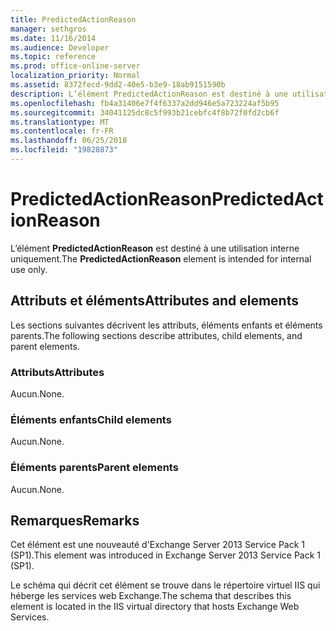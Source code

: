 ```yaml
---
title: PredictedActionReason
manager: sethgros
ms.date: 11/16/2014
ms.audience: Developer
ms.topic: reference
ms.prod: office-online-server
localization_priority: Normal
ms.assetid: 8372fecd-9dd2-40e5-b3e9-18ab9151590b
description: L’élément PredictedActionReason est destiné à une utilisation interne uniquement.
ms.openlocfilehash: fb4a31406e7f4f6337a2dd946e5a723224af5b95
ms.sourcegitcommit: 34041125dc8c5f993b21cebfc4f8b72f0fd2cb6f
ms.translationtype: MT
ms.contentlocale: fr-FR
ms.lasthandoff: 06/25/2018
ms.locfileid: "19828873"
---
```

# <a name="predictedactionreason"></a><span data-ttu-id="0bb5a-103">PredictedActionReason</span><span class="sxs-lookup"><span data-stu-id="0bb5a-103">PredictedActionReason</span></span>

<span data-ttu-id="0bb5a-104">L’élément **PredictedActionReason** est destiné à une utilisation interne uniquement.</span><span class="sxs-lookup"><span data-stu-id="0bb5a-104">The **PredictedActionReason** element is intended for internal use only.</span></span> 

## <a name="attributes-and-elements"></a><span data-ttu-id="0bb5a-105">Attributs et éléments</span><span class="sxs-lookup"><span data-stu-id="0bb5a-105">Attributes and elements</span></span>

<span data-ttu-id="0bb5a-106">Les sections suivantes décrivent les attributs, éléments enfants et éléments parents.</span><span class="sxs-lookup"><span data-stu-id="0bb5a-106">The following sections describe attributes, child elements, and parent elements.</span></span>
  
### <a name="attributes"></a><span data-ttu-id="0bb5a-107">Attributs</span><span class="sxs-lookup"><span data-stu-id="0bb5a-107">Attributes</span></span>

<span data-ttu-id="0bb5a-108">Aucun.</span><span class="sxs-lookup"><span data-stu-id="0bb5a-108">None.</span></span>
  
### <a name="child-elements"></a><span data-ttu-id="0bb5a-109">Éléments enfants</span><span class="sxs-lookup"><span data-stu-id="0bb5a-109">Child elements</span></span>

<span data-ttu-id="0bb5a-110">Aucun.</span><span class="sxs-lookup"><span data-stu-id="0bb5a-110">None.</span></span>
  
### <a name="parent-elements"></a><span data-ttu-id="0bb5a-111">Éléments parents</span><span class="sxs-lookup"><span data-stu-id="0bb5a-111">Parent elements</span></span>

<span data-ttu-id="0bb5a-112">Aucun.</span><span class="sxs-lookup"><span data-stu-id="0bb5a-112">None.</span></span>
  
## <a name="remarks"></a><span data-ttu-id="0bb5a-113">Remarques</span><span class="sxs-lookup"><span data-stu-id="0bb5a-113">Remarks</span></span>

<span data-ttu-id="0bb5a-114">Cet élément est une nouveauté d'Exchange Server 2013 Service Pack 1 (SP1).</span><span class="sxs-lookup"><span data-stu-id="0bb5a-114">This element was introduced in Exchange Server 2013 Service Pack 1 (SP1).</span></span>
  
<span data-ttu-id="0bb5a-115">Le schéma qui décrit cet élément se trouve dans le répertoire virtuel IIS qui héberge les services web Exchange.</span><span class="sxs-lookup"><span data-stu-id="0bb5a-115">The schema that describes this element is located in the IIS virtual directory that hosts Exchange Web Services.</span></span>
  

